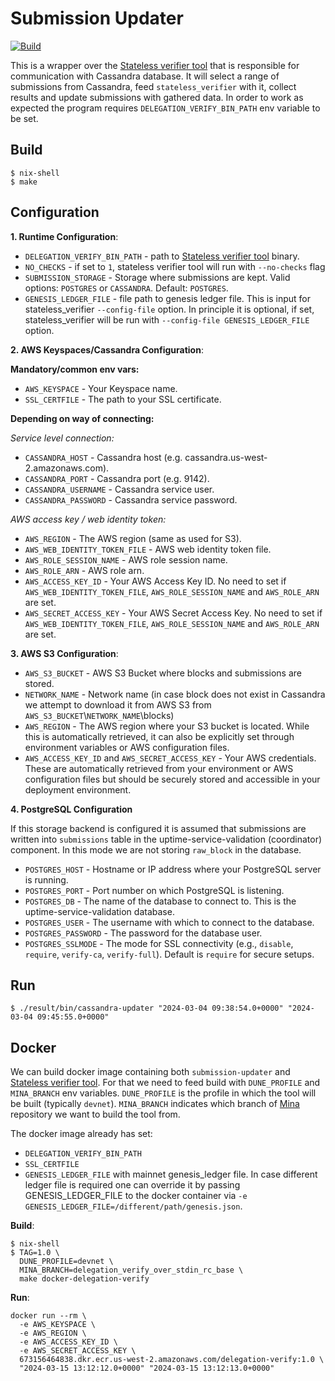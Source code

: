 # Submission Updater

[![Build](https://github.com/MinaFoundation/cassandra-updater/actions/workflows/build.yml/badge.svg)](https://github.com/MinaFoundation/cassandra-updater/actions/workflows/build.yml)

This is a wrapper over the [Stateless verifier tool](https://github.com/MinaProtocol/mina/tree/develop/src/app/delegation_verify) that is responsible for communication with Cassandra database. It will select a range of submissions from Cassandra, feed `stateless_verifier` with it, collect results and update submissions with gathered data. In order to work as expected the program requires `DELEGATION_VERIFY_BIN_PATH` env variable to be set.

## Build
```
$ nix-shell
$ make
```


## Configuration

**1. Runtime Configuration**:

  - `DELEGATION_VERIFY_BIN_PATH` - path to [Stateless verifier tool](https://github.com/MinaProtocol/mina/tree/develop/src/app/delegation_verify) binary.
  - `NO_CHECKS` - if set to `1`, stateless verifier tool will run with `--no-checks` flag
  - `SUBMISSION_STORAGE` - Storage where submissions are kept. Valid options: `POSTGRES` or `CASSANDRA`. Default: `POSTGRES`.
  - `GENESIS_LEDGER_FILE` - file path to genesis ledger file. This is input for stateless_verifier `--config-file` option. In principle it is optional, if set, stateless_verifier will be run with `--config-file GENESIS_LEDGER_FILE` option.

**2. AWS Keyspaces/Cassandra Configuration**:

  **Mandatory/common env vars:**
  - `AWS_KEYSPACE` - Your Keyspace name.
  - `SSL_CERTFILE` - The path to your SSL certificate.

  **Depending on way of connecting:**

  _Service level connection:_
  - `CASSANDRA_HOST` - Cassandra host (e.g. cassandra.us-west-2.amazonaws.com).
  - `CASSANDRA_PORT` - Cassandra port (e.g. 9142).
  - `CASSANDRA_USERNAME` - Cassandra service user.
  - `CASSANDRA_PASSWORD` - Cassandra service password.

  _AWS access key / web identity token:_
  - `AWS_REGION` - The AWS region (same as used for S3).
  - `AWS_WEB_IDENTITY_TOKEN_FILE` - AWS web identity token file.
  - `AWS_ROLE_SESSION_NAME` - AWS role session name.
  - `AWS_ROLE_ARN` - AWS role arn.
  - `AWS_ACCESS_KEY_ID` - Your AWS Access Key ID. No need to set if `AWS_WEB_IDENTITY_TOKEN_FILE`, `AWS_ROLE_SESSION_NAME` and `AWS_ROLE_ARN` are set.
  - `AWS_SECRET_ACCESS_KEY` - Your AWS Secret Access Key. No need to set if `AWS_WEB_IDENTITY_TOKEN_FILE`, `AWS_ROLE_SESSION_NAME` and `AWS_ROLE_ARN` are set.

**3. AWS S3 Configuration**:

  - `AWS_S3_BUCKET` - AWS S3 Bucket where blocks and submissions are stored.
  - `NETWORK_NAME` - Network name (in case block does not exist in Cassandra we attempt to download it from AWS S3 from `AWS_S3_BUCKET`\\`NETWORK_NAME`\blocks)
  - `AWS_REGION` - The AWS region where your S3 bucket is located. While this is automatically retrieved, it can also be explicitly set through environment variables or AWS configuration files.
  - `AWS_ACCESS_KEY_ID` and `AWS_SECRET_ACCESS_KEY` - Your AWS credentials. These are automatically retrieved from your environment or AWS configuration files but should be securely stored and accessible in your deployment environment.

**4. PostgreSQL Configuration**

If this storage backend is configured it is assumed that submissions are written into `submissions` table in the uptime-service-validation (coordinator) component. In this mode we are not storing `raw_block` in the database.

- `POSTGRES_HOST` - Hostname or IP address where your PostgreSQL server is running.
- `POSTGRES_PORT` - Port number on which PostgreSQL is listening.
- `POSTGRES_DB` - The name of the database to connect to. This is the uptime-service-validation database.
- `POSTGRES_USER` - The username with which to connect to the database.
- `POSTGRES_PASSWORD` - The password for the database user.
- `POSTGRES_SSLMODE` - The mode for SSL connectivity (e.g., `disable`, `require`, `verify-ca`, `verify-full`). Default is `require` for secure setups.

## Run

```
$ ./result/bin/cassandra-updater "2024-03-04 09:38:54.0+0000" "2024-03-04 09:45:55.0+0000"
```

## Docker

We can build docker image containing both `submission-updater` and [Stateless verifier tool](https://github.com/MinaProtocol/mina/tree/develop/src/app/delegation_verify). For that we need to feed build with `DUNE_PROFILE` and `MINA_BRANCH` env variables. `DUNE_PROFILE` is the profile in which the tool will be built (typically `devnet`). `MINA_BRANCH` indicates which branch of [Mina](https://github.com/MinaProtocol/mina) repository we want to build the tool from.

The docker image already has set: 
 - `DELEGATION_VERIFY_BIN_PATH`
 - `SSL_CERTFILE` 
 - `GENESIS_LEDGER_FILE` with mainnet genesis_ledger file. In case different ledger file is required one can override it by passing GENESIS_LEDGER_FILE to the docker container via `-e GENESIS_LEDGER_FILE=/different/path/genesis.json`. 

**Build**:

```
$ nix-shell
$ TAG=1.0 \
  DUNE_PROFILE=devnet \
  MINA_BRANCH=delegation_verify_over_stdin_rc_base \
  make docker-delegation-verify
```

**Run**:

```
docker run --rm \
  -e AWS_KEYSPACE \
  -e AWS_REGION \
  -e AWS_ACCESS_KEY_ID \
  -e AWS_SECRET_ACCESS_KEY \
  673156464838.dkr.ecr.us-west-2.amazonaws.com/delegation-verify:1.0 \
  "2024-03-15 13:12:12.0+0000" "2024-03-15 13:12:13.0+0000"
```
